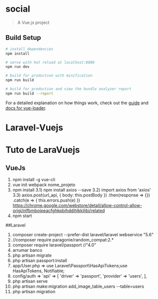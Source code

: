 # social

> A Vue.js project

## Build Setup

``` bash
# install dependencies
npm install

# serve with hot reload at localhost:8080
npm run dev

# build for production with minification
npm run build

# build for production and view the bundle analyzer report
npm run build --report
```

For a detailed explanation on how things work, check out the [guide](http://vuejs-templates.github.io/webpack/) and [docs for vue-loader](http://vuejs.github.io/vue-loader).
# Laravel-Vuejs

# Tuto de LaraVuejs
## VueJs
1) npm install -g vue-cli
2) vue init webpack nome_projeto
3) npm install
3.1) npm install axios --save
3.2) import axios from 'axios'
3.3) axios.post(url_api, {
    body: this.postBody
    })
    .then(response => {})
    .catch(e => {
        this.errors.push(e)
    })
    https://chrome.google.com/webstore/detail/allow-control-allow-origi/nlfbmbojpeacfghkpbjhddihlkkiljbi/related
4) npm start 

##Laravel
1) composer create-project --prefer-dist laravel/laravel webservice "5.6"
2) //composer require paragonie/random_compat:2.*
3) composer require laravel/passport //"4.0"
4) arrumar banco
5) php artisan migrate
6) php artisan passport:install
7) app/User.php => use Laravel\\Passport\\HasApiTokens;use HasApiTokens, Notifiable;
8) config/auth =>
                'api' => [
                    'driver' => 'passport',
                    'provider' => 'users',
                ],
9) php artisan serve
10) php artisan make:migration add_image_table_users --table=users
11) php artisan migration
